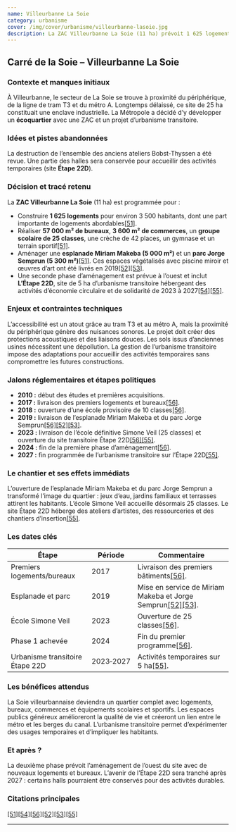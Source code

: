 ```yaml
---
name: Villeurbanne La Soie
category: urbanisme
cover: /img/cover/urbanisme/villeurbanne-lasoie.jpg
description: La ZAC Villeurbanne La Soie (11 ha) prévoit 1 625 logements, 57 000 m² de bureaux, 3 600 m² de commerces, un groupe scolaire de 25 classes, une crèche, un gymnase, un terrain sportif, une esplanade de 5 000 m² et un parc de 5 300 m², avec une première phase achevée en 2024 et un site d’urbanisme transitoire de 5 ha (Étape 22D) actif jusqu’en 2027, avant une seconde phase d’aménagement à l’ouest.
---
```

## Carré de la Soie – **Villeurbanne La Soie**

### Contexte et manques initiaux

À Villeurbanne, le secteur de La Soie se trouve à proximité du périphérique, de la ligne de tram T3 et du métro A. Longtemps délaissé, ce site de 25 ha constituait une enclave industrielle. La Métropole a décidé d’y développer un **écoquartier** avec une ZAC et un projet d’urbanisme transitoire.

### Idées et pistes abandonnées

La destruction de l’ensemble des anciens ateliers Bobst‑Thyssen a été revue. Une partie des halles sera conservée pour accueillir des activités temporaires (site **Étape 22D**).

### Décision et tracé retenu

La **ZAC Villeurbanne La Soie** (11 ha) est programmée pour :

- Construire **1 625 logements** pour environ 3 500 habitants, dont une part importante de logements abordables[\[51\]](https://carredesoie.grandlyon.com/operations/villeurbanne-la-soie/#:~:text=,phase%20d%E2%80%99am%C3%A9nagement%20envisag%C3%A9e%20%C3%A0%20l%E2%80%99ouest).
- Réaliser **57 000 m² de bureaux**, **3 600 m² de commerces**, un **groupe scolaire de 25 classes**, une crèche de 42 places, un gymnase et un terrain sportif[\[51\]](https://carredesoie.grandlyon.com/operations/villeurbanne-la-soie/#:~:text=,phase%20d%E2%80%99am%C3%A9nagement%20envisag%C3%A9e%20%C3%A0%20l%E2%80%99ouest).
- Aménager une **esplanade Miriam Makeba (5 000 m²)** et un **parc Jorge Semprun (5 300 m²)**[\[51\]](https://carredesoie.grandlyon.com/operations/villeurbanne-la-soie/#:~:text=,phase%20d%E2%80%99am%C3%A9nagement%20envisag%C3%A9e%20%C3%A0%20l%E2%80%99ouest). Ces espaces végétalisés avec piscine miroir et œuvres d’art ont été livrés en 2019[\[52\]](https://carredesoie.grandlyon.com/operations/villeurbanne-la-soie/#:~:text=L%27esplanade%20Miriam%20Makeba)[\[53\]](https://carredesoie.grandlyon.com/operations/villeurbanne-la-soie/#:~:text=5%20300%20m%C2%B2%20d%E2%80%99espace%20plant%C3%A9%2C,On%20y%20trouve).
- Une seconde phase d’aménagement est prévue à l’ouest et inclut **L’Étape 22D**, site de 5 ha d’urbanisme transitoire hébergeant des activités d’économie circulaire et de solidarité de 2023 à 2027[\[54\]](https://carredesoie.grandlyon.com/operations/villeurbanne-la-soie/#:~:text=,au%20sein%20de%20L%E2%80%99%C3%A9tape%2022D)[\[55\]](https://carredesoie.grandlyon.com/operations/villeurbanne-la-soie/#:~:text=l%27%C3%A9tape%2022D).

### Enjeux et contraintes techniques

L’accessibilité est un atout grâce au tram T3 et au métro A, mais la proximité du périphérique génère des nuisances sonores. Le projet doit créer des protections acoustiques et des liaisons douces. Les sols issus d’anciennes usines nécessitent une dépollution. La gestion de l’urbanisme transitoire impose des adaptations pour accueillir des activités temporaires sans compromettre les futures constructions.

### Jalons réglementaires et étapes politiques

- **2010 :** début des études et premières acquisitions.
- **2017 :** livraison des premiers logements et bureaux[\[56\]](https://carredesoie.grandlyon.com/operations/villeurbanne-la-soie/#:~:text=2019).
- **2018 :** ouverture d’une école provisoire de 10 classes[\[56\]](https://carredesoie.grandlyon.com/operations/villeurbanne-la-soie/#:~:text=2019).
- **2019 :** livraison de l’esplanade Miriam Makeba et du parc Jorge Semprun[\[56\]](https://carredesoie.grandlyon.com/operations/villeurbanne-la-soie/#:~:text=2019)[\[52\]](https://carredesoie.grandlyon.com/operations/villeurbanne-la-soie/#:~:text=L%27esplanade%20Miriam%20Makeba)[\[53\]](https://carredesoie.grandlyon.com/operations/villeurbanne-la-soie/#:~:text=5%20300%20m%C2%B2%20d%E2%80%99espace%20plant%C3%A9%2C,On%20y%20trouve).
- **2023 :** livraison de l’école définitive Simone Veil (25 classes) et ouverture du site transitoire Étape 22D[\[56\]](https://carredesoie.grandlyon.com/operations/villeurbanne-la-soie/#:~:text=2019)[\[55\]](https://carredesoie.grandlyon.com/operations/villeurbanne-la-soie/#:~:text=l%27%C3%A9tape%2022D).
- **2024 :** fin de la première phase d’aménagement[\[56\]](https://carredesoie.grandlyon.com/operations/villeurbanne-la-soie/#:~:text=2019).
- **2027 :** fin programmée de l’urbanisme transitoire sur l’Étape 22D[\[55\]](https://carredesoie.grandlyon.com/operations/villeurbanne-la-soie/#:~:text=l%27%C3%A9tape%2022D).

### Le chantier et ses effets immédiats

L’ouverture de l’esplanade Miriam Makeba et du parc Jorge Semprun a transformé l’image du quartier : jeux d’eau, jardins familiaux et terrasses attirent les habitants. L’école Simone Veil accueille désormais 25 classes. Le site Étape 22D héberge des ateliers d’artistes, des ressourceries et des chantiers d’insertion[\[55\]](https://carredesoie.grandlyon.com/operations/villeurbanne-la-soie/#:~:text=l%27%C3%A9tape%2022D).

### Les dates clés

| Étape | Période | Commentaire |
| --- | --- | --- |
| Premiers logements/bureaux | 2017 | Livraison des premiers bâtiments[\[56\]](https://carredesoie.grandlyon.com/operations/villeurbanne-la-soie/#:~:text=2019). |
| Esplanade et parc | 2019 | Mise en service de Miriam Makeba et Jorge Semprun[\[52\]](https://carredesoie.grandlyon.com/operations/villeurbanne-la-soie/#:~:text=L%27esplanade%20Miriam%20Makeba)[\[53\]](https://carredesoie.grandlyon.com/operations/villeurbanne-la-soie/#:~:text=5%20300%20m%C2%B2%20d%E2%80%99espace%20plant%C3%A9%2C,On%20y%20trouve). |
| École Simone Veil | 2023 | Ouverture de 25 classes[\[56\]](https://carredesoie.grandlyon.com/operations/villeurbanne-la-soie/#:~:text=2019). |
| Phase 1 achevée | 2024 | Fin du premier programme[\[56\]](https://carredesoie.grandlyon.com/operations/villeurbanne-la-soie/#:~:text=2019). |
| Urbanisme transitoire Étape 22D | 2023‑2027 | Activités temporaires sur 5 ha[\[55\]](https://carredesoie.grandlyon.com/operations/villeurbanne-la-soie/#:~:text=l%27%C3%A9tape%2022D). |

### Les bénéfices attendus

La Soie villeurbannaise deviendra un quartier complet avec logements, bureaux, commerces et équipements scolaires et sportifs. Les espaces publics généreux amélioreront la qualité de vie et créeront un lien entre le métro et les berges du canal. L’urbanisme transitoire permet d’expérimenter des usages temporaires et d’impliquer les habitants.

### Et après ?

La deuxième phase prévoit l’aménagement de l’ouest du site avec de nouveaux logements et bureaux. L’avenir de l’Étape 22D sera tranché après 2027 : certains halls pourraient être conservés pour des activités durables.

### Citations principales

[\[51\]](https://carredesoie.grandlyon.com/operations/villeurbanne-la-soie/#:~:text=,phase%20d%E2%80%99am%C3%A9nagement%20envisag%C3%A9e%20%C3%A0%20l%E2%80%99ouest)[\[54\]](https://carredesoie.grandlyon.com/operations/villeurbanne-la-soie/#:~:text=,au%20sein%20de%20L%E2%80%99%C3%A9tape%2022D)[\[56\]](https://carredesoie.grandlyon.com/operations/villeurbanne-la-soie/#:~:text=2019)[\[52\]](https://carredesoie.grandlyon.com/operations/villeurbanne-la-soie/#:~:text=L%27esplanade%20Miriam%20Makeba)[\[53\]](https://carredesoie.grandlyon.com/operations/villeurbanne-la-soie/#:~:text=5%20300%20m%C2%B2%20d%E2%80%99espace%20plant%C3%A9%2C,On%20y%20trouve)[\[55\]](https://carredesoie.grandlyon.com/operations/villeurbanne-la-soie/#:~:text=l%27%C3%A9tape%2022D)

---
